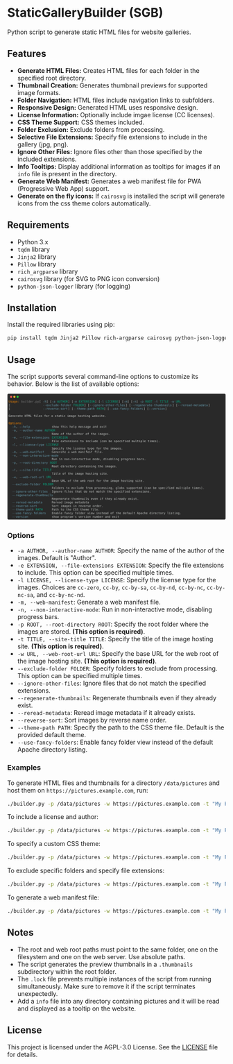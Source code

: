 # StaticGalleryBuilder (SGB)

Python script to generate static HTML files for website galleries.

## Features

- **Generate HTML Files:** Creates HTML files for each folder in the specified root directory.
- **Thumbnail Creation:** Generates thumbnail previews for supported image formats.
- **Folder Navigation:** HTML files include navigation links to subfolders.
- **Responsive Design:** Generated HTML uses responsive design.
- **License Information:** Optionally include imgae license (CC licenses).
- **CSS Theme Support:** CSS themes included.
- **Folder Exclusion:** Exclude folders from processing.
- **Selective File Extensions:** Specify file extensions to include in the gallery (jpg, png).
- **Ignore Other Files:** Ignore files other than those specified by the included extensions.
- **Info Tooltips:** Display additional information as tooltips for images if an `info` file is present in the directory.
- **Generate Web Manifest:** Generates a web manifest file for PWA (Progressive Web App) support.
- **Generate on the fly icons:** If `cairosvg` is installed the script will generate icons from the css theme colors automatically.

## Requirements

- Python 3.x
- `tqdm` library
- `Jinja2` library
- `Pillow` library
- `rich_argparse` library
- `cairosvg` library (for SVG to PNG icon conversion)
- `python-json-logger` library (for logging)

## Installation

Install the required libraries using pip:

```sh
pip install tqdm Jinja2 Pillow rich-argparse cairosvg python-json-logger
```

## Usage

The script supports several command-line options to customize its behavior. Below is the list of available options:

![help-preview](help.svg)

### Options

- `-a AUTHOR, --author-name AUTHOR`: Specify the name of the author of the images. Default is "Author".
- `-e EXTENSION, --file-extensions EXTENSION`: Specify the file extensions to include. This option can be specified multiple times.
- `-l LICENSE, --license-type LICENSE`: Specify the license type for the images. Choices are `cc-zero`, `cc-by`, `cc-by-sa`, `cc-by-nd`, `cc-by-nc`, `cc-by-nc-sa`, and `cc-by-nc-nd`.
- `-m, --web-manifest`: Generate a web manifest file.
- `-n, --non-interactive-mode`: Run in non-interactive mode, disabling progress bars.
- `-p ROOT, --root-directory ROOT`: Specify the root folder where the images are stored. **(This option is required)**.
- `-t TITLE, --site-title TITLE`: Specify the title of the image hosting site. **(This option is required)**.
- `-w URL, --web-root-url URL`: Specify the base URL for the web root of the image hosting site. **(This option is required)**.
- `--exclude-folder FOLDER`: Specify folders to exclude from processing. This option can be specified multiple times.
- `--ignore-other-files`: Ignore files that do not match the specified extensions.
- `--regenerate-thumbnails`: Regenerate thumbnails even if they already exist.
- `--reread-metadata`: Reread image metadata if it already exists.
- `--reverse-sort`: Sort images by reverse name order.
- `--theme-path PATH`: Specify the path to the CSS theme file. Default is the provided default theme.
- `--use-fancy-folders`: Enable fancy folder view instead of the default Apache directory listing.

### Examples

To generate HTML files and thumbnails for a directory `/data/pictures` and host them on `https://pictures.example.com`, run:

```sh
./builder.py -p /data/pictures -w https://pictures.example.com -t "My Photo Gallery"
```

To include a license and author:

```sh
./builder.py -p /data/pictures -w https://pictures.example.com -t "My Photo Gallery" -l cc-by -a "John Doe"
```

To specify a custom CSS theme:

```sh
./builder.py -p /data/pictures -w https://pictures.example.com -t "My Photo Gallery" --theme-path custom_theme.css
```

To exclude specific folders and specify file extensions:

```sh
./builder.py -p /data/pictures -w https://pictures.example.com -t "My Photo Gallery" --exclude-folder Archives --exclude-folder Temp -e .jpg -e .jpeg -e .png
```

To generate a web manifest file:

```sh
./builder.py -p /data/pictures -w https://pictures.example.com -t "My Photo Gallery" -m
```

## Notes

- The root and web root paths must point to the same folder, one on the filesystem and one on the web server. Use absolute paths.
- The script generates the preview thumbnails in a `.thumbnails` subdirectory within the root folder.
- The `.lock` file prevents multiple instances of the script from running simultaneously. Make sure to remove it if the script terminates unexpectedly.
- Add a `info` file into any directory containing pictures and it will be read and displayed as a tooltip on the website.

## License

This project is licensed under the AGPL-3.0 License. See the [LICENSE](LICENSE) file for details.
